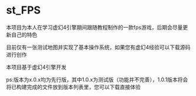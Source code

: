 # st_FPS

本项目为本人在学习虚幻4引擎期间跟随教程制作的一款fps游戏，后期会尽量更新自己的特色

目前仅有一张测试地图并实现了基本操作系统，如果您有虚幻4经验可以下载源码进行创作

本项目基于虚幻4引擎开发

ps:版本为x.0.x均为先行版，其中1.0.x为测试版（功能并不完善），1.0.1版本将会将已构建完成的文件放到版本列表里，您可以下载直接体验
